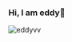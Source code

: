 ### Hi, I am  eddy👋



<p><img align="center" src="https://github-readme-stats.vercel.app/api?username=eddyvv&show_icons=true" alt="eddyvv" /></p>
